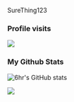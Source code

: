 SureThing123

### Profile visits
<p> <img src="https://profile-counter.glitch.me/SureThing123/count.svg" /> </p>  

### My Github Stats
![6hr's GitHub stats](https://github-readme-stats.vercel.app/api?username=SureThing123&show_icons=true&theme=transparent)

![](https://github-readme-stats.vercel.app/api/top-langs/?username=SureThing123&hide=php&theme=tokyonight)
